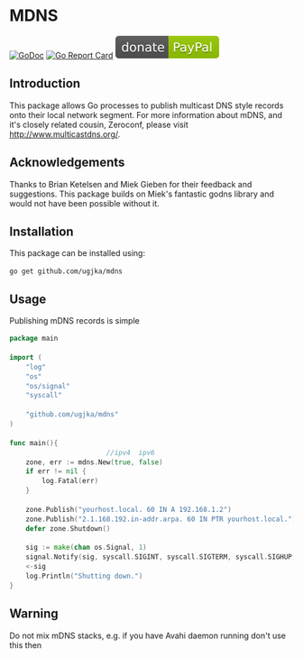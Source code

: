 # MDNS

[![GoDoc](https://godoc.org/github.com/ugjka/mdns?status.png)](https://godoc.org/github.com/ugjka/mdns)
[![Go Report Card](https://goreportcard.com/badge/github.com/ugjka/mdns)](https://goreportcard.com/report/github.com/ugjka/mdns)
[![Donate](paypal.svg?raw=true)](https://www.paypal.me/ugjka)

## Introduction

This package allows Go processes to publish multicast DNS style records onto their local network segment. For more information about mDNS, and it's closely related cousin, Zeroconf, please visit <http://www.multicastdns.org/>.

## Acknowledgements

Thanks to Brian Ketelsen and Miek Gieben for their feedback and suggestions. This package builds on Miek's fantastic godns library and would not have been possible without it.

## Installation

This package can be installed using:

`go get github.com/ugjka/mdns`

## Usage

Publishing mDNS records is simple

```go
package main

import (
    "log"
    "os"
    "os/signal"
    "syscall"

    "github.com/ugjka/mdns"
)

func main(){
                        //ipv4  ipv6
    zone, err := mdns.New(true, false)
    if err != nil {
        log.Fatal(err)
    }

    zone.Publish("yourhost.local. 60 IN A 192.168.1.2")
    zone.Publish("2.1.168.192.in-addr.arpa. 60 IN PTR yourhost.local.")
    defer zone.Shutdown()

    sig := make(chan os.Signal, 1)
    signal.Notify(sig, syscall.SIGINT, syscall.SIGTERM, syscall.SIGHUP)
    <-sig
    log.Println("Shutting down.")
}
```

## Warning

Do not mix mDNS stacks, e.g. if you have Avahi daemon running don't use this then
